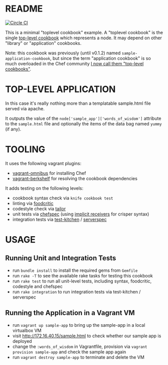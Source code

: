 
# README

[![Circle CI](https://circleci.com/gh/tknerr/sample-toplevel-cookbook/tree/master.svg?style=shield)](https://circleci.com/gh/tknerr/sample-toplevel-cookbook/tree/master)

This is a minimal "toplevel cookbook" example. A "toplevel cookbook" is the single [top-level cookbook](http://lists.opscode.com/sympa/arc/chef/2014-01/msg00419.html) which represents a node. It may depend on other "library" or "application" cookbooks.

Note: this cookbook was previously (until v0.1.2) named `sample-application-cookbook`, but since the term "application cookbook" is so much overloaded in the Chef community [I now call them "top-level cookbooks"](https://github.com/berkshelf/berkshelf/issues/535#issuecomment-40890497).

# TOP-LEVEL APPLICATION

In this case it's really nothing more than a templatable sample.html file served via apache.

It outputs the value of the `node['sample_app']['words_of_wisdom']` attribute to the `sample.html` file and optionally the items of the data bag named `yummy` (if any).

# TOOLING

It uses the following vagrant plugins:

 * [vagrant-omnibus](https://github.com/schisamo/vagrant-omnibus) for installing Chef
 * [vagrant-berkshelf](https://github.com/riotgames/vagrant-berkshelf) for resolving the cookbook dependencies

It adds testing on the following levels:

 * cookbook syntax check via `knife cookbook test`
 * linting via [foodcritic](http://acrmp.github.io/foodcritic/)
 * codestyle check via [tailor](https://github.com/turboladen/tailor)
 * unit tests via [chefspec](https://github.com/acrmp/chefspec) (using [implicit receivers](http://stackoverflow.com/questions/12260534/using-implicit-subject-with-expect-in-rspec-2-11) for crisper syntax)
 * integration tests via [test-kitchen](https://github.com/opscode/test-kitchen) / [serverspec](http://serverspec.org/)


# USAGE

## Running Unit and Integration Tests

* run `bundle install` to install the required gems from `Gemfile`
* run `rake -T` to see the available rake tasks for testing this cookbook
* run `rake test` to run all unit-level tests, including syntax, foodcritic, codestyle and chefspec
* run `rake integration` to run integration tests via test-kitchen / serverspec

## Running the Application in a Vagrant VM

* run `vagrant up sample-app` to bring up the sample-app in a local virtualbox VM
* visit http://172.16.40.15/sample.html to check whether our sample app is deployed
* change the `:words_of_wisdom` in Vagrantfile, provision via `vagrant provision sample-app` and check the sample app again
* run `vagrant destroy sample-app` to terminate and delete the VM
